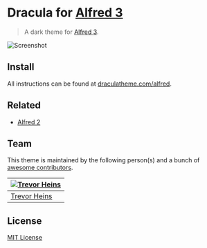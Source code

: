 # Dracula for [Alfred 3](http://alfredapp.com)

> A dark theme for [Alfred 3](http://alfredapp.com).

![Screenshot](https://draculatheme.com/assets/img/screenshots/alfred3.png)

## Install

All instructions can be found at [draculatheme.com/alfred](https://draculatheme.com/alfred).

## Related

* [Alfred 2](https://github.com/dracula/alfred/tree/v2)

## Team

This theme is maintained by the following person(s) and a bunch of [awesome contributors](https://github.com/dracula/alfred/graphs/contributors).

[![Trevor Heins](https://avatars0.githubusercontent.com/u/1607028?v=3&s=70)](https://github.com/heinst) |
--- |
[Trevor Heins](https://github.com/heinst) |

## License

[MIT License](./LICENSE)
